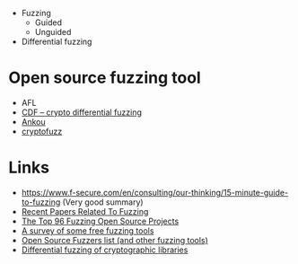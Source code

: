 
- Fuzzing
  - Guided
  - Unguided
- Differential fuzzing

# Open source fuzzing tool

- AFL
- [CDF – crypto differential fuzzing](https://github.com/kudelskisecurity/cdf)
- [Ankou](https://github.com/SoftSec-KAIST/Ankou)
- [cryptofuzz](https://github.com/guidovranken/cryptofuzz)

# Links
- https://www.f-secure.com/en/consulting/our-thinking/15-minute-guide-to-fuzzing (Very good summary)
- [Recent Papers Related To Fuzzing](https://github.com/wcventure/FuzzingPaper)
- [The Top 96 Fuzzing Open Source Projects](https://awesomeopensource.com/projects/fuzzing)
- [A survey of some free fuzzing tools](https://lwn.net/Articles/744269/)
- [Open Source Fuzzers list (and other fuzzing tools)](https://www.peerlyst.com/posts/resource-open-source-fuzzers-list)
- [Differential fuzzing of cryptographic libraries](https://guidovranken.com/2019/05/14/differential-fuzzing-of-cryptographic-libraries/)
